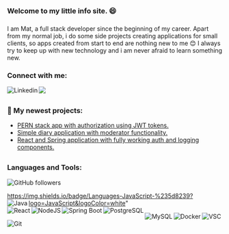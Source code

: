 ### Welcome to my little info site. :smile:

###
I am Mat, a full stack developer since the beginning of my career. Apart from my normal job, i do some side projects creating applications for small clients, so apps created from start to end are nothing new to me :blush: I always try to keep up with new technology and i am never afraid to learn something new.
<!--
I have the most experience working with React and Spring Boot, but recently i fall in love with React + NodeJs combination. 
-->
### Connect with me:
<a href="https://www.linkedin.com/in/mateusz-piorowski/"><img align="left" alt="Linkedin" src="https://img.shields.io/badge/-LinkedIn-%235d8239?logo=LinkedIn&logoColor=white&logoPosition=right&labelColor=grey" /></a>
<a href="mailto:mateuszpiorowski@gmail.com"> <img src="https://img.shields.io/badge/-Gmail-%235d8239?logo=Gmail&logoColor=white&logoPosition=right&labelColor=grey"/></a>

##
### :wrench: My newest projects:

- <a href="https://github.com/mpiorowski/pern-auth">PERN stack app with authorization using JWT tokens.</a>
- <a href="https://github.com/mpiorowski/diary-app">Simple diary application with moderator functionality.</a>
- <a href="https://github.com/mpiorowski/react-spring-auth">React and Spring application with fully working auth and logging components.</a>

##
### Languages and Tools:  

![GitHub followers](https://img.shields.io/badge/Languages-JavaScript-%235d8239?logo=JavaScript&logoColor=white)

https://img.shields.io/badge/Languages-JavaScript-%235d8239?logo=JavaScript&logoColor=white"
<img align="left" alt="Java" src="https://img.shields.io/badge/Languages-Java-%235d8239?logo=Java&logoColor=white" />  
<img align="left" alt="React" src="https://img.shields.io/badge/Frameworks-React-%235d8239?logo=React&logoColor=white" />
<img align="left" alt="NodeJS" src="https://img.shields.io/badge/Frameworks-NodeJS-%235d8239?logo=Node.js&logoColor=white" />
<img align="left" alt="Spring Boot" src="https://img.shields.io/badge/Frameworks-Spring-%235d8239?logo=Spring&logoColor=white" />
<img align="left" alt="PostgreSQL" src="https://img.shields.io/badge/SQL-PostgreSQL-%235d8239?logo=PostgreSql&logoColor=white" />


<img align="left" alt="MySQL" src="https://img.shields.io/badge/SQL-MySQL-%235d8239?logo=MySql&logoColor=white" />  
<img align="left" alt="Docker" src="https://img.shields.io/badge/Tools-Docker-%235d8239?logo=Docker&logoColor=white" />
<img align="left" alt="VSC" src="https://img.shields.io/badge/Tools-VSC-%235d8239?logo=visual-studio-code&logoColor=white" />
<img align="left" alt="Git" src="https://img.shields.io/badge/Tools-Git-%235d8239?logo=Git&logoColor=white" />

<!--
**mpiorowski/mpiorowski** is a ✨ _special_ ✨ repository because its `README.md` (this file) appears on your GitHub profile.

Here are some ideas to get you started:

- 🔭 I’m currently working on ...
- 🌱 I’m currently learning ...
- 👯 I’m looking to collaborate on ...
- 🤔 I’m looking for help with ...
- 💬 Ask me about ...
- 📫 How to reach me: ...
- 😄 Pronouns: ...
- ⚡ Fun fact: ...
-->

